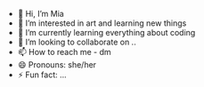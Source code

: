 - 👋 Hi, I’m Mia
- 👀 I’m interested in art and learning new things
- 🌱 I’m currently learning everything about coding
- 💞️ I’m looking to collaborate on ..
- 📫 How to reach me - dm
- 😄 Pronouns: she/her
- ⚡ Fun fact: ...

<!---
Mlabrossard/Mlabrossard is a ✨ special ✨ repository because its `README.md` (this file) appears on your GitHub profile.
You can click the Preview link to take a look at your changes.
--->
